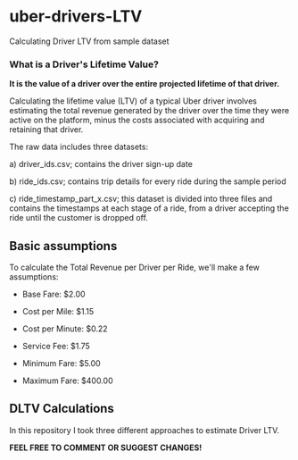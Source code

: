# uber-drivers-LTV

Calculating Driver LTV from sample dataset

### What is a Driver's Lifetime Value?

**It is the value of a driver over the entire projected lifetime of that driver.**

Calculating the lifetime value (LTV) of a typical Uber driver involves estimating the total revenue generated by the driver over the time they were active on the platform, minus the costs associated with acquiring and retaining that driver.

The raw data includes three datasets:

a) driver_ids.csv; contains the driver sign-up date

b) ride_ids.csv; contains trip details for every ride during the sample period

c) ride_timestamp_part_x.csv; this dataset is divided into three files and contains the timestamps at each stage of a ride, from a driver accepting the ride until the customer is dropped off.

## Basic assumptions

To calculate the Total Revenue per Driver per Ride, we'll make a few assumptions:

-   Base Fare: \$2.00

-   Cost per Mile: \$1.15

-   Cost per Minute: \$0.22

-   Service Fee: \$1.75

-   Minimum Fare: \$5.00

-   Maximum Fare: \$400.00

## DLTV Calculations

In this repository I took three different approaches to estimate Driver LTV.

**FEEL FREE TO COMMENT OR SUGGEST CHANGES!**
